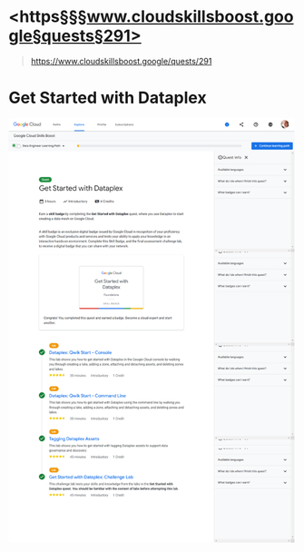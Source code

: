 # <https§§§www.cloudskillsboost.google§quests§291>
> <https://www.cloudskillsboost.google/quests/291>

# Get Started with Dataplex

![](1686849878734.png)